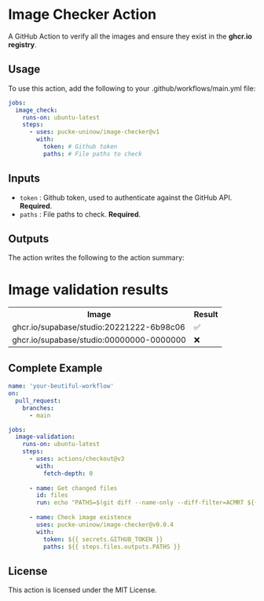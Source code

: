  # Image Checker Action

A GitHub Action to verify all the images and ensure they exist in the **ghcr.io registry**.

## Usage

To use this action, add the following to your .github/workflows/main.yml file:

```yaml
jobs:
  image_check:
    runs-on: ubuntu-latest
    steps:
      - uses: pucke-uninow/image-checker@v1
        with:
          token: # Github token
          paths: # File paths to check
```

## Inputs

- `token` : Github token, used to authenticate against the GitHub API. **Required**.
- `paths` : File paths to check. **Required**.
 

## Outputs
The action writes the following to the action summary:

<h1>Image validation results</h1>
<table>
    <tr>
        <th>Image</th>
        <th>Result</th>
    </tr>
    <tr>
        <td>ghcr.io/supabase/studio:20221222-6b98c06</td>
        <td>✅</td>
    </tr>
    <tr>
        <td>ghcr.io/supabase/studio:00000000-0000000</td>
        <td>❌</td>
    </tr>
</table>

## Complete Example

```yaml
name: 'your-beutiful-workflow'
on:
  pull_request:
    branches:
      - main

jobs:
  image-validation:
    runs-on: ubuntu-latest
    steps:
      - uses: actions/checkout@v3
        with:
          fetch-depth: 0
      
      - name: Get changed files
        id: files
        run: echo "PATHS=$(git diff --name-only --diff-filter=ACMRT ${{ github.event.pull_request.base.sha }} ${{ github.sha }} | xargs)" >> $GITHUB_OUTPUT
      
      - name: Check image existence
        uses: pucke-uninow/image-checker@v0.0.4
        with:
          token: ${{ secrets.GITHUB_TOKEN }}
          paths: ${{ steps.files.outputs.PATHS }}
```

## License

This action is licensed under the MIT License.
